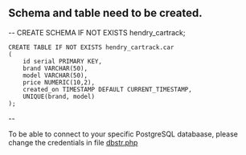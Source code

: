 ## Schema and table need to be created.

--
    CREATE SCHEMA IF NOT EXISTS hendry_cartrack;

    CREATE TABLE IF NOT EXISTS hendry_cartrack.car
    (
        id serial PRIMARY KEY,
        brand VARCHAR(50), 
        model VARCHAR(50),
        price NUMERIC(10,2),
        created_on TIMESTAMP DEFAULT CURRENT_TIMESTAMP,
		UNIQUE(brand, model)
    );
--

To be able to connect to your specific PostgreSQL databaase, please change the credentials in file [dbstr.php](https://github.com/hendryyoung/cartrack/blob/master/dbstr.php)
